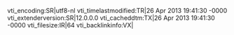vti_encoding:SR|utf8-nl
vti_timelastmodified:TR|26 Apr 2013 19:41:30 -0000
vti_extenderversion:SR|12.0.0.0
vti_cacheddtm:TX|26 Apr 2013 19:41:30 -0000
vti_filesize:IR|64
vti_backlinkinfo:VX|
